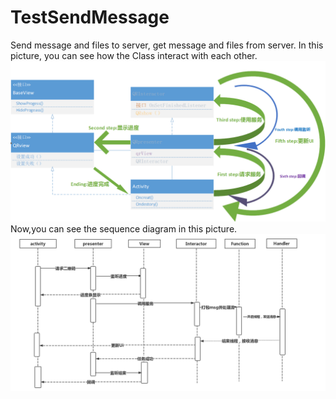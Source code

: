 # TestSendMessage
Send message and files to server, get message and files from server.
In this picture, you can see how the Class interact with each other.
![Image text](https://github.com/xiashao/TestSendMessage/blob/NewDesign/app/src/main/res/MVPdesign.png)
Now,you can see the sequence diagram in this picture.
![Image text](https://github.com/xiashao/TestSendMessage/blob/NewDesign/app/src/main/res/%E6%97%B6%E5%BA%8F%E5%9B%BE.png)
